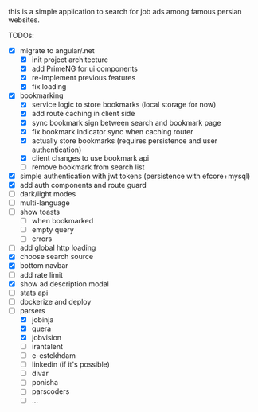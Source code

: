 
this is a simple application to search for job ads among famous persian websites.

TODOs:
- [x] migrate to angular/.net
    - [x] init project architecture
    - [x] add PrimeNG for ui components
    - [x] re-implement previous features
    - [x] fix loading
- [x] bookmarking
    - [x] service logic to store bookmarks (local storage for now)
    - [x] add route caching in client side
    - [x] sync bookmark sign between search and bookmark page
    - [x] fix bookmark indicator sync when caching router
    - [x] actually store bookmarks (requires persistence and user authentication)
    - [x] client changes to use bookmark api
    - [ ] remove bookmark from search list
- [x] simple authentication with jwt tokens (persistence with efcore+mysql)
- [x] add auth components and route guard
- [ ] dark/light modes
- [ ] multi-language
- [ ] show toasts
    - [ ] when bookmarked
    - [ ] empty query
    - [ ] errors
- [ ] add global http loading
- [x] choose search source
- [x] bottom navbar
- [ ] add rate limit
- [x] show ad description modal
- [ ] stats api
- [ ] dockerize and deploy
- [ ] parsers
    - [x] jobinja
    - [x] quera
    - [x] jobvision
    - [ ] irantalent
    - [ ] e-estekhdam
    - [ ] linkedin (if it's possible)
    - [ ] divar
    - [ ] ponisha
    - [ ] parscoders
    - [ ] ...